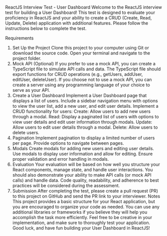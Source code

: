 ReactJS Interview Test - User Dashboard
Welcome to the ReactJS interview test for building a User Dashboard! This test is designed to evaluate your proficiency in ReactJS and your ability to create a CRUD (Create, Read, Update, Delete) application with additional features. Please follow the instructions below to complete the test.

Requirements
1. Set Up the Project
Clone this project to your computer using Git or download the source code.
Open your terminal and navigate to the project folder.
2. Mock API (Optional)
If you prefer to use a mock API, you can create a TypeScript file to simulate API calls and data. The TypeScript file should export functions for CRUD operations (e.g., getUsers, addUser, editUser, deleteUser).
If you choose not to use a mock API, you can create a server using any programming language of your choice to serve as your API.
3. Create a User Dashboard
Implement a User Dashboard page that displays a list of users.
Include a sidebar navigation menu with options to view the user list, add a new user, and edit user details.
Implement a CRUD functionality for users:
Create: Allow users to add new users through a modal.
Read: Display a paginated list of users with options to view user details and edit user information through modals.
Update: Allow users to edit user details through a modal.
Delete: Allow users to delete users.
4. Pagination
Implement pagination to display a limited number of users per page.
Provide options to navigate between pages.
5. Modals
Create modals for adding new users and editing user details.
Use modals to display user information and allow for editing.
Ensure proper validation and error handling in modals.
6. Evaluation
Your evaluation will be based on how well you structure your React components, manage state, and handle user interactions.
You should also demonstrate your ability to make API calls (or mock API calls) and handle data.
Code quality, readability, and adherence to best practices will be considered during the assessment.
7. Submission
After completing the test, please create a pull request (PR) to this project on GitHub and send the PR link to your interviewer.
Notes
This project provides a basic structure for your React application, but you are encouraged to organize your code as needed.
You can use any additional libraries or frameworks if you believe they will help you accomplish the task more efficiently.
Feel free to be creative in your implementation, and make sure to thoroughly test your application.
Good luck, and have fun building your User Dashboard in ReactJS!
